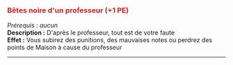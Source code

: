 ### <span style="color:rgb(200, 40, 40)">Bêtes noire d'un professeur (+1 PE)</span>
_Prérequis : aucun_  
**Description :** D'après le professeur, tout est de votre faute  
**Effet :** Vous subirez des punitions, des mauvaises notes ou perdrez des points de Maison à cause du professeur

---